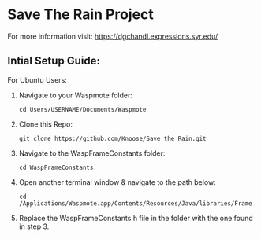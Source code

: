 Save The Rain Project
==============================

For more information visit:
https://dgchandl.expressions.syr.edu/

Intial Setup Guide:
----------------------------
For Ubuntu Users:

1. Navigate to your Waspmote folder:
    ```
    cd Users/USERNAME/Documents/Waspmote
    ``` 
2. Clone this Repo:
	```
    git clone https://github.com/Knoose/Save_the_Rain.git
    ```
3. Navigate to the WaspFrameConstants folder:
	```
    cd WaspFrameConstants
    ```
4. Open another terminal window & navigate to the path below:
	```
	cd /Applications/Waspmote.app/Contents/Resources/Java/libraries/Frame
    ```
5. Replace the WaspFrameConstants.h file in the folder with the one found in step 3.


